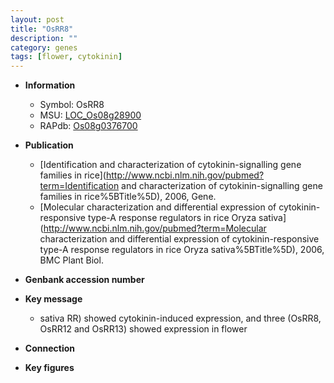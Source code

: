 ```yaml
---
layout: post
title: "OsRR8"
description: ""
category: genes
tags: [flower, cytokinin]
---
```


* **Information**  
    + Symbol: OsRR8  
    + MSU: [LOC_Os08g28900](http://rice.plantbiology.msu.edu/cgi-bin/ORF_infopage.cgi?orf=LOC_Os08g28900)  
    + RAPdb: [Os08g0376700](http://rapdb.dna.affrc.go.jp/viewer/gbrowse_details/irgsp1?name=Os08g0376700)  

* **Publication**  
    + [Identification and characterization of cytokinin-signalling gene families in rice](http://www.ncbi.nlm.nih.gov/pubmed?term=Identification and characterization of cytokinin-signalling gene families in rice%5BTitle%5D), 2006, Gene.
    + [Molecular characterization and differential expression of cytokinin-responsive type-A response regulators in rice Oryza sativa](http://www.ncbi.nlm.nih.gov/pubmed?term=Molecular characterization and differential expression of cytokinin-responsive type-A response regulators in rice Oryza sativa%5BTitle%5D), 2006, BMC Plant Biol.

* **Genbank accession number**  

* **Key message**  
    + sativa RR) showed cytokinin-induced expression, and three (OsRR8, OsRR12 and OsRR13) showed expression in flower

* **Connection**  

* **Key figures**  


